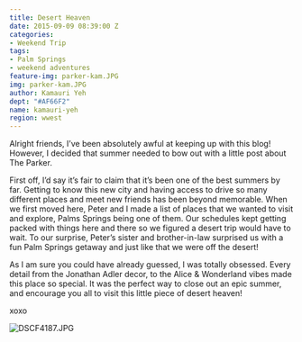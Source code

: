 ```yaml
---
title: Desert Heaven
date: 2015-09-09 08:39:00 Z
categories:
- Weekend Trip
tags:
- Palm Springs
- weekend adventures
feature-img: parker-kam.JPG
img: parker-kam.JPG
author: Kamauri Yeh
dept: "#AF66F2"
name: kamauri-yeh
region: wwest
---
```


Alright friends, I’ve been absolutely awful at keeping up with this blog! However, I decided that summer needed to bow out with a little post about The Parker.

First off, I’d say it’s fair to claim that it’s been one of the best summers by far. Getting to know this new city and having access to drive so many different places and meet new friends has been beyond memorable. When we first moved here, Peter and I made a list of places that we wanted to visit and explore, Palms Springs being one of them. Our schedules kept getting packed with things here and there so we figured a desert trip would have to wait. To our surprise, Peter’s sister and brother-in-law surprised us with a fun Palm Springs getaway and just like that we were off the desert!

As I am sure you could have already guessed, I was totally obsessed. Every detail from the Jonathan Adler decor, to the Alice & Wonderland vibes made this place so special. It was the perfect way to close out an epic summer, and encourage you all to visit this little piece of desert heaven!

xoxo

![DSCF4187.JPG](/uploads/DSCF4187.JPG)
